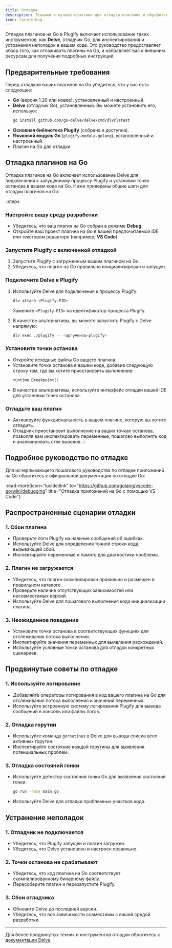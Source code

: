 ```yaml
---
title: Отладка
description: Техники и лучшие практики для отладки плагинов и обработки ошибок в процессе разработки вашего языкового модуля.
icon: lucide:bug
---
```


Отладка плагинов на Go в Plugify включает использование таких инструментов, как **Delve**, отладчик Go, для инспектирования и устранения неполадок в вашем коде. Это руководство предоставляет обзор того, как отлаживать плагины на Go, и направляет вас к внешним ресурсам для получения подробных инструкций.

## **Предварительные требования**

Перед отладкой ваших плагинов на Go убедитесь, что у вас есть следующее:

- **Go** (версия 1.20 или новее), установленный и настроенный.
- **Delve** (отладчик Go), установленный. Вы можете установить его, используя:
  ```bash
  go install github.com/go-delve/delve/cmd/dlv@latest
  ```
- **Основная библиотека Plugify** (собрана и доступна).
- **Языковой модуль Go** (`plugify-module-golang`), установленный и настроенный.
- Плагин на Go для отладки.

## **Отладка плагинов на Go**

Отладка плагинов на Go включает использование Delve для подключения к запущенному процессу Plugify и установки точек останова в вашем коде на Go. Ниже приведены общие шаги для отладки плагинов на Go:

::steps
### **Настройте вашу среду разработки**
- Убедитесь, что ваш плагин на Go собран в режиме **Debug**.
- Откройте ваш проект плагина на Go в вашей предпочитаемой IDE или текстовом редакторе (например, **VS Code**).

### **Запустите Plugify с включенной отладкой**
1. Запустите Plugify с загруженным вашим плагином на Go.
2. Убедитесь, что плагин на Go правильно инициализирован и запущен.

### **Подключите Delve к Plugify**
1. Используйте Delve для подключения к процессу Plugify:
   ```bash
   dlv attach <Plugify-PID>
   ```
   Замените `<Plugify-PID>` на идентификатор процесса Plugify.

2. В качестве альтернативы, вы можете запустить Plugify с Delve напрямую:
   ```bash
   dlv exec ./plugify -- <аргументы-plugify>
   ```

### **Установите точки останова**
- Откройте исходные файлы Go вашего плагина.
- Установите точки останова в вашем коде, добавив следующую строку там, где вы хотите приостановить выполнение:
  ```go
  runtime.Breakpoint()
  ```
- В качестве альтернативы, используйте интерфейс отладки вашей IDE для установки точек останова.

### **Отладьте ваш плагин**
- Активируйте функциональность в вашем плагине, которую вы хотите отладить.
- Отладчик приостановит выполнение на ваших точках останова, позволяя вам инспектировать переменные, пошагово выполнять код и анализировать стек вызовов.
::

## **Подробное руководство по отладке**

Для исчерпывающего пошагового руководства по отладке приложений на Go обратитесь к официальной документации по отладке Go:

:read-more{icon="lucide:link" to="https://github.com/golang/vscode-go/wiki/debugging" title="Отладка приложений на Go с помощью VS Code"}

## **Распространенные сценарии отладки**

### **1. Сбои плагина**
- Проверьте логи Plugify на наличие сообщений об ошибках.
- Используйте Delve для определения точной строки кода, вызывающей сбой.
- Инспектируйте переменные и память для диагностики проблемы.

### **2. Плагин не загружается**
- Убедитесь, что плагин скомпилирован правильно и размещен в правильном каталоге.
- Проверьте наличие отсутствующих зависимостей или несовместимых версий.
- Используйте Delve для пошагового выполнения кода инициализации плагина.

### **3. Неожиданное поведение**
- Установите точки останова в соответствующих функциях для отслеживания потока выполнения.
- Инспектируйте значения переменных для выявления расхождений.
- Используйте условные точки останова для отладки конкретных сценариев.

## **Продвинутые советы по отладке**

### **1. Используйте логирование**
- Добавляйте операторы логирования в код вашего плагина на Go для отслеживания потока выполнения и значений переменных.
- Используйте встроенную систему логирования Plugify для вывода сообщений в консоль или файлы логов.

### **2. Отладка горутин**
- Используйте команду `goroutines` в Delve для вывода списка всех активных горутин.
- Инспектируйте состояние каждой горутины для выявления потенциальных проблем.

### **3. Отладка состояний гонки**
- Используйте детектор состояний гонки Go для выявления состояний гонки:
  ```bash
  go run -race main.go
  ```
- Используйте Delve для отладки проблемных участков кода.

## **Устранение неполадок**

### **1. Отладчик не подключается**
- Убедитесь, что Plugify запущен и плагин загружен.
- Убедитесь, что Delve установлен и настроен правильно.

### **2. Точки останова не срабатывают**
- Убедитесь, что код плагина на Go соответствует скомпилированному бинарному файлу.
- Пересоберите плагин и перезапустите Plugify.

### **3. Сбои отладчика**
- Обновите Delve до последней версии.
- Убедитесь, что все зависимости совместимы с вашей средой разработки.

---

Для более продвинутых техник и инструментов отладки обратитесь к [документации Delve](https://github.com/go-delve/delve/tree/master/Documentation).